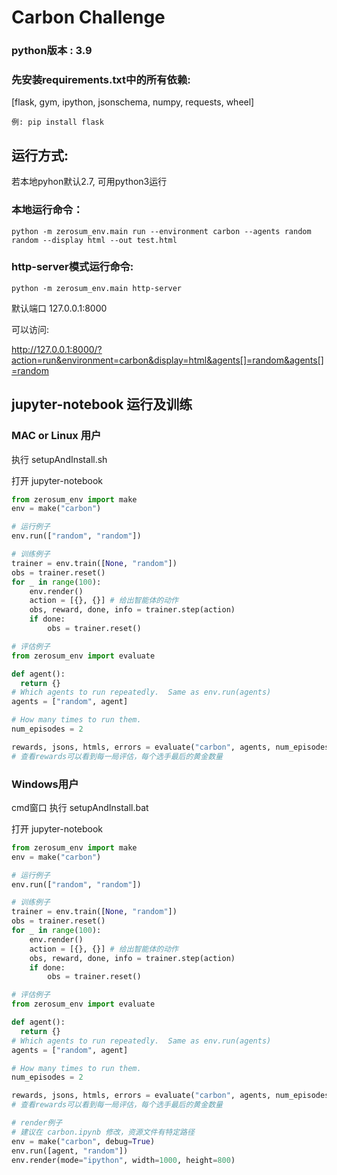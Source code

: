 # Carbon Challenge

### python版本 : 3.9

### 先安装requirements.txt中的所有依赖:

[flask, gym, ipython, jsonschema, numpy, requests, wheel]

``例: pip install flask``
## 运行方式:
若本地pyhon默认2.7, 可用python3运行
### 本地运行命令：

``python -m zerosum_env.main run --environment carbon --agents random random --display html --out test.html``

### http-server模式运行命令:

``python -m zerosum_env.main http-server``

默认端口 127.0.0.1:8000

可以访问:

http://127.0.0.1:8000/?action=run&environment=carbon&display=html&agents[]=random&agents[]=random

## jupyter-notebook 运行及训练

### MAC or Linux 用户
执行 setupAndInstall.sh


打开 jupyter-notebook
```python
from zerosum_env import make
env = make("carbon")

# 运行例子
env.run(["random", "random"])

# 训练例子
trainer = env.train([None, "random"])
obs = trainer.reset()
for _ in range(100):
    env.render()
    action = [{}, {}] # 给出智能体的动作
    obs, reward, done, info = trainer.step(action)
    if done:
        obs = trainer.reset()

# 评估例子
from zerosum_env import evaluate

def agent():
  return {}
# Which agents to run repeatedly.  Same as env.run(agents)
agents = ["random", agent]

# How many times to run them.
num_episodes = 2

rewards, jsons, htmls, errors = evaluate("carbon", agents, num_episodes=num_episodes)
# 查看rewards可以看到每一局评估，每个选手最后的黄金数量

```

### Windows用户
cmd窗口 执行 setupAndInstall.bat


打开 jupyter-notebook
```python
from zerosum_env import make
env = make("carbon")

# 运行例子
env.run(["random", "random"])

# 训练例子
trainer = env.train([None, "random"])
obs = trainer.reset()
for _ in range(100):
    env.render()
    action = [{}, {}] # 给出智能体的动作
    obs, reward, done, info = trainer.step(action)
    if done:
        obs = trainer.reset()

# 评估例子
from zerosum_env import evaluate

def agent():
  return {}
# Which agents to run repeatedly.  Same as env.run(agents)
agents = ["random", agent]

# How many times to run them.
num_episodes = 2

rewards, jsons, htmls, errors = evaluate("carbon", agents, num_episodes=num_episodes)
# 查看rewards可以看到每一局评估，每个选手最后的黄金数量

# render例子
# 建议在 carbon.ipynb 修改，资源文件有特定路径
env = make("carbon", debug=True)
env.run([agent, "random"])
env.render(mode="ipython", width=1000, height=800) 

```
